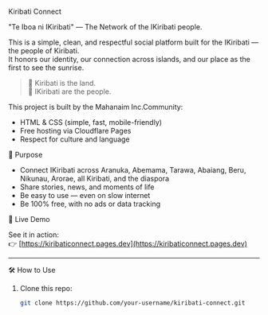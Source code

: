 Kiribati Connect

"Te Iboa ni IKiribati" — The Network of the IKiribati people.

This is a simple, clean, and respectful social platform built for the IKiribati — the people of Kiribati.  
It honors our identity, our connection across islands, and our place as the first to see the sunrise.

> 🌅 Kiribati is the land.  
> 👥 IKiribati are the people.

This project is built by the Mahanaim Inc.Community:
- HTML & CSS (simple, fast, mobile-friendly)
- Free hosting via Cloudflare Pages
- Respect for culture and language



🎯 Purpose

- Connect IKiribati across Aranuka, Abemama, Tarawa, Abaiang, Beru, Nikunau, Arorae, all Kiribati, and the diaspora
- Share stories, news, and moments of life
- Be easy to use — even on slow internet
- Be 100% free, with no ads or data tracking



🚀 Live Demo

See it in action:  
👉 [https://kiribaticonnect.pages.dev](https://kiribaticonnect.pages.dev)

---

🛠️ How to Use

1. Clone this repo:
   ```bash
   git clone https://github.com/your-username/kiribati-connect.git
